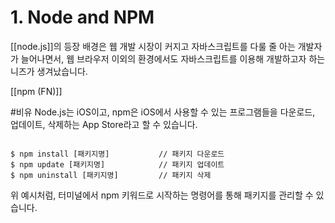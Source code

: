 ---
---

# 1. Node and NPM

[[node.js]]의 등장 배경은 웹 개발 시장이 커지고 자바스크립트를 다룰 줄 아는 개발자가 늘어나면서, 웹 브라우저 이외의 환경에서도 자바스크립트를 이용해 개발하고자 하는 니즈가 생겨났습니다.

[[npm (FN)]]

#비유 Node.js는 iOS이고, npm은 iOS에서 사용할 수 있는 프로그램들을 다운로드, 업데이트, 삭제하는 App Store라고 할 수 있습니다.


```Js

$ npm install [패키지명]           // 패키지 다운로드 
$ npm update [패키지명]            // 패키지 업데이트 
$ npm uninstall [패키지명]         // 패키지 삭제

```


위 예시처럼, 터미널에서 npm 키워드로 시작하는 명령어를 통해 패키지를 관리할 수 있습니다.


